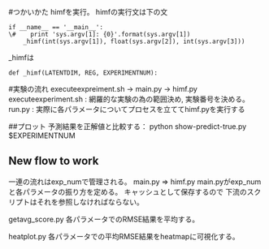 #つかいかた
himfを実行。
himfの実行文は下の文

```
if __name__ == '__main__':
\#    print 'sys.argv[1]: {0}'.format(sys.argv[1])
    _himf(int(sys.argv[1]), float(sys.argv[2]), int(sys.argv[3]))
```

_himfは

```
def _himf(LATENTDIM, REG, EXPERIMENTNUM):
```

#実験の流れ
executeexpreiment.sh -> main.py -> himf.py
executeexperiment.sh : 網羅的な実験の為の範囲決め, 実験番号を決める。
run.py : 実際に各パラメータについてプロセスを立ててhimf.pyを実行する

##プロット
予測結果を正解値と比較する：
python show-predict-true.py $EXPERIMENTNUM

## New flow to work
一連の流れはexp_numで管理される。
main.py => himf.py
main.pyがexp_numと各パラメータの振り方を定める。
キャッシュとして保存するので
下流のスクリプトはそれを参照しなければならない。
>
getavg_score.py
各パラメータでのRMSE結果を平均する。
>
heatplot.py
各パラメータでの平均RMSE結果をheatmapに可視化する。
>
